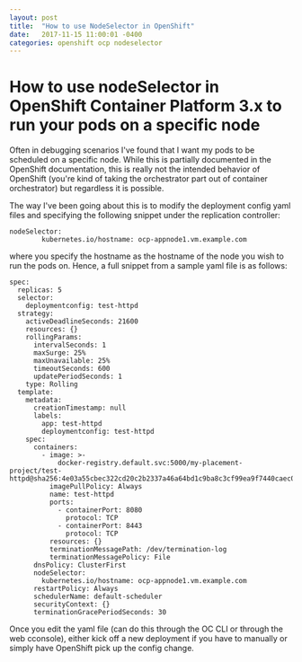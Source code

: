 ```yaml
---
layout: post
title:  "How to use NodeSelector in OpenShift"
date:   2017-11-15 11:00:01 -0400
categories: openshift ocp nodeselector
---
```

# How to use nodeSelector in OpenShift Container Platform 3.x to run your pods on a specific node

Often in debugging scenarios I've found that I want my pods to be scheduled on a specific node. While this is partially documented in the OpenShift documentation, this is really not the intended behavior of OpenShift (you're kind of taking the orchestrator part out of container orchestrator) but regardless it is possible.

The way I've been going about this is to modify the deployment config yaml files and specifying the following snippet under the replication controller:

```
nodeSelector:
        kubernetes.io/hostname: ocp-appnode1.vm.example.com
```
where you specify the hostname as the hostname of the node you wish to run the pods on. Hence, a full snippet from a sample yaml file is as follows:

```
spec:
  replicas: 5
  selector:
    deploymentconfig: test-httpd
  strategy:
    activeDeadlineSeconds: 21600
    resources: {}
    rollingParams:
      intervalSeconds: 1
      maxSurge: 25%
      maxUnavailable: 25%
      timeoutSeconds: 600
      updatePeriodSeconds: 1
    type: Rolling
  template:
    metadata:
      creationTimestamp: null
      labels:
        app: test-httpd
        deploymentconfig: test-httpd
    spec:
      containers:
        - image: >-
            docker-registry.default.svc:5000/my-placement-project/test-httpd@sha256:4e03a55cbec322cd20c2b2337a46a64bd1c9ba8c3cf99ea9f7440caec088bc4c
          imagePullPolicy: Always
          name: test-httpd
          ports:
            - containerPort: 8080
              protocol: TCP
            - containerPort: 8443
              protocol: TCP
          resources: {}
          terminationMessagePath: /dev/termination-log
          terminationMessagePolicy: File
      dnsPolicy: ClusterFirst
      nodeSelector:
        kubernetes.io/hostname: ocp-appnode1.vm.example.com
      restartPolicy: Always
      schedulerName: default-scheduler
      securityContext: {}
      terminationGracePeriodSeconds: 30
```

Once you edit the yaml file (can do this through the OC CLI or through the web cconsole), either kick off a new deployment if you have to manually or simply have OpenShift pick up the config change.
